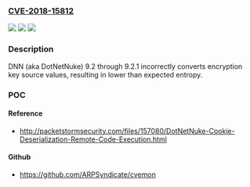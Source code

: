### [CVE-2018-15812](https://cve.mitre.org/cgi-bin/cvename.cgi?name=CVE-2018-15812)
![](https://img.shields.io/static/v1?label=Product&message=n%2Fa&color=blue)
![](https://img.shields.io/static/v1?label=Version&message=n%2Fa&color=blue)
![](https://img.shields.io/static/v1?label=Vulnerability&message=n%2Fa&color=brighgreen)

### Description

DNN (aka DotNetNuke) 9.2 through 9.2.1 incorrectly converts encryption key source values, resulting in lower than expected entropy.

### POC

#### Reference
- http://packetstormsecurity.com/files/157080/DotNetNuke-Cookie-Deserialization-Remote-Code-Execution.html

#### Github
- https://github.com/ARPSyndicate/cvemon

